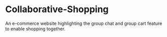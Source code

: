 # Collaborative-Shopping
An e-commerce website highlighting the group chat and group cart feature to enable shopping together. 
